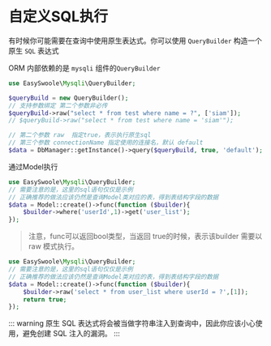 # 自定义SQL执行

有时候你可能需要在查询中使用原生表达式。你可以使用 `QueryBuilder` 构造一个原生 `SQL` 表达式

ORM 内部依赖的是 `mysqli` 组件的`QueryBuilder`

```php
use EasySwoole\Mysqli\QueryBuilder;

$queryBuild = new QueryBuilder();
// 支持参数绑定 第二个参数非必传
$queryBuild->raw("select * from test where name = ?", ['siam']);
// $queryBuild->raw("select * from test where name = 'siam'");

// 第二个参数 raw  指定true，表示执行原生sql
// 第三个参数 connectionName 指定使用的连接名，默认 default
$data = DbManager::getInstance()->query($queryBuild, true, 'default');

```

通过Model执行
```php
use EasySwoole\Mysqli\QueryBuilder;
// 需要注意的是，这里的sql语句仅仅是示例
// 正确推荐的做法应该仍然是查询Model类对应的表，得到表结构字段的数据
$data = Model::create()->func(function ($builder){
    $builder->where('userId',1)->get('user_list');
});
```

> 注意，func可以返回bool类型，当返回 true的时候，表示该builder 需要以raw 模式执行。

```php
use EasySwoole\Mysqli\QueryBuilder;
// 需要注意的是，这里的sql语句仅仅是示例
// 正确推荐的做法应该仍然是查询Model类对应的表，得到表结构字段的数据
$data = Model::create()->func(function ($builder){
    $builder->raw('select * from user_list where userId = ?',[1]);
    return true;
});
```

::: warning
原生 SQL 表达式将会被当做字符串注入到查询中，因此你应该小心使用，避免创建 SQL 注入的漏洞。
:::
